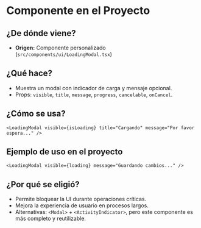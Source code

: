 # Componente <LoadingModal> en el Proyecto

## ¿De dónde viene?
- **Origen:** Componente personalizado (`src/components/ui/LoadingModal.tsx`)

## ¿Qué hace?
- Muestra un modal con indicador de carga y mensaje opcional.
- Props: `visible`, `title`, `message`, `progress`, `cancelable`, `onCancel`.

## ¿Cómo se usa?
```tsx
<LoadingModal visible={isLoading} title="Cargando" message="Por favor espera..." />
```

## Ejemplo de uso en el proyecto
```tsx
<LoadingModal visible={loading} message="Guardando cambios..." />
```

## ¿Por qué se eligió?
- Permite bloquear la UI durante operaciones críticas.
- Mejora la experiencia de usuario en procesos largos.
- Alternativas: `<Modal>` + `<ActivityIndicator>`, pero este componente es más completo y reutilizable. 